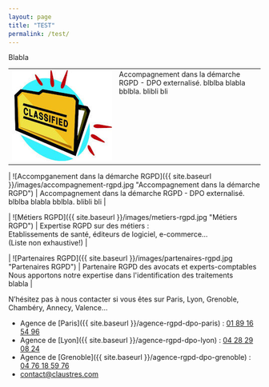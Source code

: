 ```yaml
---
layout: page
title: "TEST"
permalink: /test/
---
```


Blabla

<table>
    <tr>
      <td valign=top width=200><img src="/images/accompagnement-rgpd.jpg" alt="Accompganement dans la démarche RGPD" title="Accompagnement dans la démarche RGPD"/></td><td valign=top>Accompagnement dans la démarche RGPD - DPO externalisé. blblba blabla bblbla. blibli bli</td>
    </tr>
</table>


| ![Accompganement dans la démarche RGPD]({{ site.baseurl }}/images/accompagnement-rgpd.jpg "Accompagnement dans la démarche RGPD") | Accompagnement dans la démarche RGPD - DPO externalisé. blblba blabla bblbla. blibli bli |

| ![Métiers RGPD]({{ site.baseurl }}/images/metiers-rgpd.jpg "Métiers RGPD") | Expertise RGPD sur des métiers :<br> Etablissements de santé, éditeurs de logiciel, e-commerce...<br> (Liste non exhaustive!) |

| ![Partenaires RGPD]({{ site.baseurl }}/images/partenaires-rgpd.jpg "Partenaires RGPD") | Partenaire RGPD des avocats et experts-comptables<br> Nous apportons notre expertise dans l'identification des traitements <br> blabla |


N’hésitez pas à nous contacter si vous êtes sur Paris, Lyon, Grenoble, Chambéry, Annecy, Valence…
* Agence de [Paris]({{ site.baseurl }}/agence-rgpd-dpo-paris) : [01 89 16 54 96](tel:+33189165496)
* Agence de [Lyon]({{ site.baseurl }}/agence-rgpd-dpo-lyon) : [04 28 29 08 24](tel:+33428290824)
* Agence de [Grenoble]({{ site.baseurl }}/agence-rgpd-dpo-grenoble) : [04 76 18 59 76](tel:+33476185976)
* [contact@claustres.com](mailto:contact@claustres.com)

